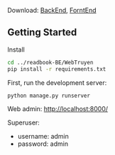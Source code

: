 Download: <a href="https://github.com/Luckyy9/readbook-BE.git">BackEnd</a>, <a href="https://github.com/Luckyy9/webreadbook.git">ForntEnd</a> 
## Getting Started
Install
```bash
cd ../readbook-BE/WebTruyen
pip install -r requirements.txt
```

First, run the development server:

```bash
python manage.py runserver
```
Web admin: <a href="http://localhost:8000/">http://localhost:8000/</a>

Superuser:
* username: admin
* password: admin
